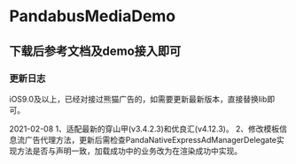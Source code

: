 # PandabusMediaDemo
## 下载后参考文档及demo接入即可
### 更新日志
iOS9.0及以上，已经对接过熊猫广告的，如需要更新最新版本，直接替换lib即可。

2021-02-08
1、适配最新的穿山甲(v3.4.2.3)和优良汇(v4.12.3)。
2、修改模板信息流广告代理方法，更新后需检查PandaNativeExpressAdManagerDelegate实现方法是否与声明一致，加载成功中的业务改为在渲染成功中实现。

